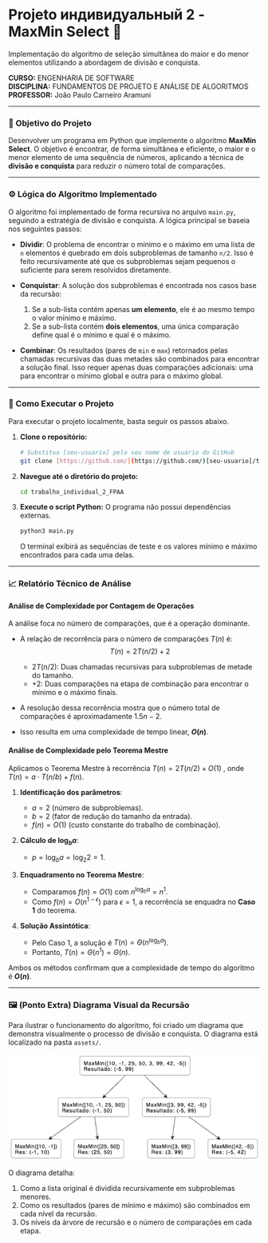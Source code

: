 # Projeto  индивидуальный 2 - MaxMin Select 📝

Implementação do algoritmo de seleção simultânea do maior e do menor elementos utilizando a abordagem de divisão e conquista.

**CURSO:** ENGENHARIA DE SOFTWARE  
**DISCIPLINA:** FUNDAMENTOS DE PROJETO E ANÁLISE DE ALGORITMOS  
**PROFESSOR:** João Paulo Carneiro Aramuni

---

### 🎯 Objetivo do Projeto

Desenvolver um programa em Python que implemente o algoritmo **MaxMin Select**. O objetivo é encontrar, de forma simultânea e eficiente, o maior e o menor elemento de uma sequência de números, aplicando a técnica de **divisão e conquista** para reduzir o número total de comparações.

---

### ⚙️ Lógica do Algoritmo Implementado

O algoritmo foi implementado de forma recursiva no arquivo `main.py`, seguindo a estratégia de divisão e conquista. A lógica principal se baseia nos seguintes passos:

-   **Dividir**: O problema de encontrar o mínimo e o máximo em uma lista de `n` elementos é quebrado em dois subproblemas de tamanho `n/2`. Isso é feito recursivamente até que os subproblemas sejam pequenos o suficiente para serem resolvidos diretamente.

-   **Conquistar**: A solução dos subproblemas é encontrada nos casos base da recursão:
    1.  Se a sub-lista contém apenas **um elemento**, ele é ao mesmo tempo o valor mínimo e máximo.
    2.  Se a sub-lista contém **dois elementos**, uma única comparação define qual é o mínimo e qual é o máximo.

-   **Combinar**: Os resultados (pares de `min` e `max`) retornados pelas chamadas recursivas das duas metades são combinados para encontrar a solução final. Isso requer apenas duas comparações adicionais: uma para encontrar o mínimo global e outra para o máximo global.

---

### 🚀 Como Executar o Projeto

Para executar o projeto localmente, basta seguir os passos abaixo.

1.  **Clone o repositório:**
    ```bash
    # Substitua [seu-usuario] pelo seu nome de usuário do GitHub
    git clone [https://github.com/](https://github.com/)[seu-usuario]/trabalho_individual_2_FPAA.git
    ```

2.  **Navegue até o diretório do projeto:**
    ```bash
    cd trabalho_individual_2_FPAA
    ```

3.  **Execute o script Python:**
    O programa não possui dependências externas.
    ```bash
    python3 main.py
    ```
    O terminal exibirá as sequências de teste e os valores mínimo e máximo encontrados para cada uma delas.

---

### 📈 Relatório Técnico de Análise

#### Análise de Complexidade por Contagem de Operações

A análise foca no número de comparações, que é a operação dominante.

-   A relação de recorrência para o número de comparações $T(n)$ é:
    $$ T(n) = 2T(n/2) + 2 $$
    -   $2T(n/2)$: Duas chamadas recursivas para subproblemas de metade do tamanho.
    -   $+ 2$: Duas comparações na etapa de combinação para encontrar o mínimo e o máximo finais.

-   A resolução dessa recorrência mostra que o número total de comparações é aproximadamente $1.5n - 2$.
-   Isso resulta em uma complexidade de tempo linear, **$O(n)$**.

#### Análise de Complexidade pelo Teorema Mestre

Aplicamos o Teorema Mestre à recorrência $T(n)=2T(n/2)+O(1)$ , onde $T(n)=a \cdot T(n/b)+f(n)$.

1.  **Identificação dos parâmetros**:
    -   $a = 2$ (número de subproblemas).
    -   $b = 2$ (fator de redução do tamanho da entrada).
    -   $f(n) = O(1)$ (custo constante do trabalho de combinação).

2.  **Cálculo de $\log_b a$**:
    -   $p = \log_b a = \log_2 2 = 1$.

3.  **Enquadramento no Teorema Mestre**:
    -   Comparamos $f(n) = O(1)$ com $n^{\log_b a} = n^1$.
    -   Como $f(n) = O(n^{1-\epsilon})$ para $\epsilon = 1$, a recorrência se enquadra no **Caso 1** do teorema.

4.  **Solução Assintótica**:
    -   Pelo Caso 1, a solução é $T(n) = \Theta(n^{\log_b a})$.
    -   Portanto, $T(n) = \Theta(n^1) = \Theta(n)$.

Ambos os métodos confirmam que a complexidade de tempo do algoritmo é **$O(n)$**.

---

### 🖼️ (Ponto Extra) Diagrama Visual da Recursão

Para ilustrar o funcionamento do algoritmo, foi criado um diagrama que demonstra visualmente o processo de divisão e conquista. O diagrama está localizado na pasta `assets/`.

![Diagrama Visual da Recursão](assets/diagramaMaxMin.png)

O diagrama detalha:
1.  Como a lista original é dividida recursivamente em subproblemas menores.
2.  Como os resultados (pares de mínimo e máximo) são combinados em cada nível da recursão.
3.  Os níveis da árvore de recursão e o número de comparações em cada etapa.